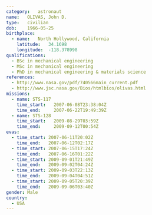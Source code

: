```yaml
---
category:	astronaut
name:	OLIVAS, John D.
type:	civilian
dob:	1966-05-25
birthplace:
  - name:	North Hollywood, California
    latitude:	34.1698
    longitude:	-118.378998
qualifications:
  - BSc in mechanical engineering
  - MSc in mechanical engineering
  - PhD in mechanical engineering & materials science
references:
  - http://www.nasa.gov/pdf/740566main_current.pdf
  - http://www.jsc.nasa.gov/Bios/htmlbios/olivas.html
missions:
  - name: STS-117
    time_start:   2007-06-08T23:38:04Z
    time_end:     2007-06-22T19:49:39Z
  - name: STS-128
    time_start:   2009-08-29T03:59Z
    time_end:     2009-09-12T00:54Z
evas:
  - time_start: 2007-06-11T20:02Z
    time_end:   2007-06-12T02:17Z
  - time_start: 2007-06-15T17:24Z
    time_end:   2007-06-16T01:22Z
  - time_start: 2009-09-01T21:49Z
    time_end:   2009-09-02T04:24Z
  - time_start: 2009-09-03T22:13Z
    time_end:   2009-09-04T04:51Z
  - time_start: 2009-09-05T20:39Z
    time_end:   2009-09-06T03:40Z
gender:	Male
country:
  - USA
---
```

